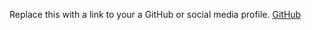 Replace this with a link to your a GitHub or social media profile.
[GitHub](https://github.com/YukthaDReddy)
